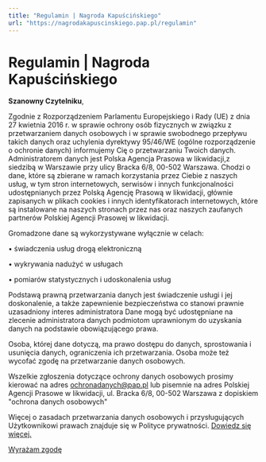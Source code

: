 ```yaml
---
title: "Regulamin | Nagroda Kapuścińskiego"
url: "https://nagrodakapuscinskiego.pap.pl/regulamin"
---
```


# Regulamin | Nagroda Kapuścińskiego




**Szanowny Czytelniku**,  

  

 Zgodnie z Rozporządzeniem Parlamentu Europejskiego i Rady (UE) z dnia 27 kwietnia 2016 r. w sprawie ochrony
 osób fizycznych w związku z przetwarzaniem danych osobowych i w sprawie swobodnego przepływu takich danych
 oraz uchylenia dyrektywy 95/46/WE (ogólne rozporządzenie o ochronie danych) informujemy Cię o przetwarzaniu
 Twoich danych. Administratorem danych jest Polska Agencja Prasowa w likwidacji,z siedzibą w Warszawie przy
 ulicy Bracka 6/8, 00\-502 Warszawa. Chodzi o dane, które są zbierane w ramach korzystania przez Ciebie z
 naszych usług, w tym stron internetowych, serwisów i innych funkcjonalności udostępnianych przez Polską
 Agencję Prasową w likwidacji, głównie zapisanych w plikach cookies i innych identyfikatorach internetowych,
 które są instalowane na naszych stronach przez nas oraz naszych zaufanych partnerów Polskiej Agencji
 Prasowej w likwidacji.   

  

 Gromadzone dane są wykorzystywane wyłącznie w celach:  

 • świadczenia usług drogą elektroniczną  

 • wykrywania nadużyć w usługach  

 • pomiarów statystycznych i udoskonalenia usług
 



 Podstawą prawną przetwarzania danych jest świadczenie usługi i jej doskonalenie, a także zapewnienie
 bezpieczeństwa co stanowi prawnie uzasadniony interes administratora Dane mogą być udostępniane na zlecenie
 administratora danych podmiotom uprawnionym do uzyskania danych na podstawie obowiązującego prawa.   

  

 Osoba, której dane dotyczą, ma prawo dostępu do danych, sprostowania i usunięcia danych, ograniczenia ich
 przetwarzania. Osoba może też wycofać zgodę na przetwarzanie danych osobowych.   

 Wszelkie zgłoszenia dotyczące ochrony danych osobowych prosimy kierować na adres [ochronadanych@pap.pl](mailto:ochronadanych@pap.pl) lub pisemnie na adres Polskiej Agencji Prasowe w
 likwidacji, ul. Bracka 6/8, 00\-502 Warszawa z dopiskiem "ochrona danych osobowych"   

  

 Więcej o zasadach przetwarzania danych osobowych i przysługujących Użytkownikowi prawach znajduje się w
 Polityce prywatności. [Dowiedz się więcej.](polityka-prywatnosci)





[Wyrażam zgodę](#)


